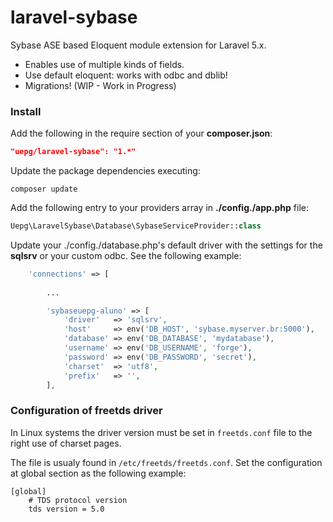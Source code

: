 # laravel-sybase
Sybase ASE based Eloquent module extension for Laravel 5.x.
- Enables use of multiple kinds of fields.
- Use default eloquent: works with odbc and dblib!
- Migrations! (WIP - Work in Progress)

### Install

Add the following in the require section of your **composer.json**: 

```json
"uepg/laravel-sybase": "1.*"
```

Update the package dependencies executing:

```shell
composer update
```

Add the following entry to your providers array in **./config./app.php** file: 

```php
Uepg\LaravelSybase\Database\SybaseServiceProvider::class
```

Update your ./config./database.php's default driver with the settings for the **sqlsrv** or your custom odbc. See the following example:

```php
    'connections' => [
        
        ...

        'sybaseuepg-aluno' => [
            'driver'   => 'sqlsrv',
            'host'     => env('DB_HOST', 'sybase.myserver.br:5000'),
            'database' => env('DB_DATABASE', 'mydatabase'),
            'username' => env('DB_USERNAME', 'forge'),
            'password' => env('DB_PASSWORD', 'secret'),
            'charset'  => 'utf8',
            'prefix'   => '',
        ],
```

 
### Configuration of freetds driver

In Linux systems the driver version must be set in `freetds.conf` file to the right use of charset pages.

The file is usualy found in `/etc/freetds/freetds.conf`. Set the configuration at global section as the following example:

    [global]
        # TDS protocol version
        tds version = 5.0
